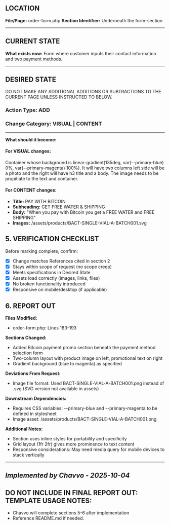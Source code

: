 ## LOCATION
**File/Page:** order-form.php
**Section Identifier:** Underneath the form-section

---
## CURRENT STATE
**What exists now:**
Form where customer inputs their contact information and two payment methods.

---

## DESIRED STATE
DO NOT MAKE ANY ADDITIONAL ADDITIONS OR SUBTRACTIONS TO THE CURRENT PAGE UNLESS INSTRUCTED TO BELOW.
### Action Type: ADD
### Change Category: VISUAL | CONTENT

---

**What should it become:**

#### For VISUAL changes:
Container whose background is linear-gradient(135deg, var(--primary-blue) 0%, var(--primary-magenta) 100%). It will have two columns left side will be a photo and the right will have h3 title and a body. The image needs to be propitiate to the text and container.  

#### For CONTENT changes:
- **Title:** PAY WITH BITCOIN
- **Subheading:** GET FREE WATER & SHIPPING
- **Body:** "When you pay with Bitcoin you get a FREE WATER and FREE SHIPPING"
- **Images:** /assets/products/BACT-SINGLE-VIAL-A-BATCH001.svg

## 5. VERIFICATION CHECKLIST
Before marking complete, confirm:
- [x] Change matches References cited in section 2
- [x] Stays within scope of request (no scope creep)
- [x] Meets specifications in Desired State
- [x] Assets load correctly (images, links, files)
- [x] No broken functionality introduced
- [x] Responsive on mobile/desktop (if applicable)

## 6. REPORT OUT
**Files Modified:**
- order-form.php: Lines 183-193

**Sections Changed:**
- Added Bitcoin payment promo section beneath the payment method selection form
- Two-column layout with product image on left, promotional text on right
- Gradient background (blue to magenta) as specified

**Deviations From Request:**
- Image file format: Used BACT-SINGLE-VIAL-A-BATCH001.png instead of .svg (SVG version not available in assets)

**Downstream Dependencies:**
- Requires CSS variables: --primary-blue and --primary-magenta to be defined in stylesheet
- Image asset: /assets/products/BACT-SINGLE-VIAL-A-BATCH001.png

**Additional Notes:**
- Section uses inline styles for portability and specificity
- Grid layout (1fr 2fr) gives more prominence to text content
- Responsive considerations: May need media query for mobile devices to stack vertically

---
*Implemented by Chavvo - 2025-10-04*
---
## DO NOT INCLUDE IN FINAL REPORT OUT: TEMPLATE USAGE NOTES:

- Chavvo will complete sections 5-6 after implementation
- Reference README.md if needed.
